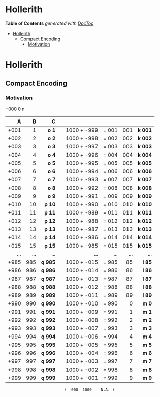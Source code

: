 

# Hollerith


<!-- START doctoc generated TOC please keep comment here to allow auto update -->
<!-- DON'T EDIT THIS SECTION, INSTEAD RE-RUN doctoc TO UPDATE -->
**Table of Contents**  *generated with [DocToc](https://github.com/thlorenz/doctoc)*

- [Hollerith](#hollerith)
  - [Compact Encoding](#compact-encoding)
    - [Motivation](#motivation)

<!-- END doctoc generated TOC please keep comment here to allow auto update -->

# Hollerith

## Compact Encoding

### Motivation



+000      0   n



| A        | B     | C           |     |               |         |       |             |
| -------: | ---:  | ---:        | --- | ---:          | ---:    | ---:  | ---:        |
| +001   | 1   | **o   1** |     | 1000 + -999 | = 001 | 001 | **k 001** |
| +002   | 2   | **o   2** |     | 1000 + -998 | = 002 | 002 | **k 002** |
| +003   | 3   | **o   3** |     | 1000 + -997 | = 003 | 003 | **k 003** |
| +004   | 4   | **o   4** |     | 1000 + -996 | = 004 | 004 | **k 004** |
| +005   | 5   | **o   5** |     | 1000 + -995 | = 005 | 005 | **k 005** |
| +006   | 6   | **o   6** |     | 1000 + -994 | = 006 | 006 | **k 006** |
| +007   | 7   | **o   7** |     | 1000 + -993 | = 007 | 007 | **k 007** |
| +008   | 8   | **o   8** |     | 1000 + -992 | = 008 | 008 | **k 008** |
| +009   | 9   | **o   9** |     | 1000 + -991 | = 009 | 009 | **k 009** |
| +010   | 10  | **p  10** |     | 1000 + -990 | = 010 | 010 | **k 010** |
| +011   | 11  | **p  11** |     | 1000 + -989 | = 011 | 011 | **k 011** |
| +012   | 12  | **p  12** |     | 1000 + -988 | = 012 | 012 | **k 012** |
| +013   | 13  | **p  13** |     | 1000 + -987 | = 013 | 013 | **k 013** |
| +014   | 14  | **p  14** |     | 1000 + -986 | = 014 | 014 | **k 014** |
| +015   | 15  | **p  15** |     | 1000 + -985 | = 015 | 015 | **k 015** |
| ...      | ...   | ...         |     | ...           | ...     | ...   | ...         |
| +985   | 985 | **q 985** |     | 1000 + -015 | = 985 | 85  | **l  85** |
| +986   | 986 | **q 986** |     | 1000 + -014 | = 986 | 86  | **l  86** |
| +987   | 987 | **q 987** |     | 1000 + -013 | = 987 | 87  | **l  87** |
| +988   | 988 | **q 988** |     | 1000 + -012 | = 988 | 88  | **l  88** |
| +989   | 989 | **q 989** |     | 1000 + -011 | = 989 | 89  | **l  89** |
| +990   | 990 | **q 990** |     | 1000 + -010 | = 990 | 0   | **m   0** |
| +991   | 991 | **q 991** |     | 1000 + -009 | = 991 | 1   | **m   1** |
| +992   | 992 | **q 992** |     | 1000 + -008 | = 992 | 2   | **m   2** |
| +993   | 993 | **q 993** |     | 1000 + -007 | = 993 | 3   | **m   3** |
| +994   | 994 | **q 994** |     | 1000 + -006 | = 994 | 4   | **m   4** |
| +995   | 995 | **q 995** |     | 1000 + -005 | = 995 | 5   | **m   5** |
| +996   | 996 | **q 996** |     | 1000 + -004 | = 996 | 6   | **m   6** |
| +997   | 997 | **q 997** |     | 1000 + -003 | = 997 | 7   | **m   7** |
| +998   | 998 | **q 998** |     | 1000 + -002 | = 998 | 8   | **m   8** |
| +999   | 999 | **q 999** |     | 1000 + -001 | = 999 | 9   | **m   9** |


                              ( -000  1000    N.A. )





